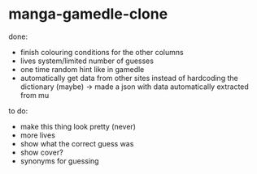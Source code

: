 # manga-gamedle-clone

done:
 * finish colouring conditions for the other columns
 * lives system/limited number of guesses
 * one time random hint like in gamedle
 * automatically get data from other sites instead of hardcoding the dictionary (maybe) -> made a json with data automatically extracted from mu


to do:
 * make this thing look pretty (never)
 * more lives
 * show what the correct guess was
 * show cover?
 * synonyms for guessing
